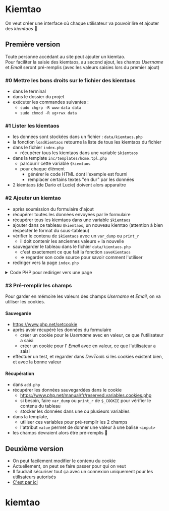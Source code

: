 # Kiemtao

On veut créer une interface où chaque utilisateur va pouvoir lire et ajouter des _kiemtaos_ :pray:

## Première version

Toute personne accédant au site peut ajouter un kiemtao.  
Pour faciliter la saisie des kiemtaos, au second ajout, les champs _Username_ et _Email_ seront pré-remplis (avec les valeurs saisies lors du premier ajout)

### #0 Mettre les bons droits sur le fichier des kiemtaos

- dans le terminal
- dans le dossier du projet
- exécuter les commandes suivantes :
  - `sudo chgrp -R www-data data`
  - `sudo chmod -R ug+rwx data`

### #1 Lister les kiemtaos

- les données sont stockées dans un fichier : `data/kiemtaos.php`
- la fonction `loadKiemtaos` retourne la liste de tous les kiemtaos du fichier
- dans le fichier `index.php`
  - récupérer tous les kiemtaos dans une variable `$kiemtaos`
- dans la template `inc/templates/home.tpl.php`
  - parcourir cette variable `$kiemtaos`
  - pour chaque élément
    - générer le code HTML dont l'exemple est fourni
    - remplacer certains textes "en dur" par les données
- 2 kiemtaos (de Dario et Lucie) doivent alors apparaitre

### #2 Ajouter un kiemtao

- après soumission du formulaire d'ajout
- récupérer toutes les données envoyées par le formulaire
- récupérer tous les kiemtaos dans une variable `$kiemtaos`
- ajouter dans ce tableau `$kiemtaos`, un nouveau kiemtao (attention à bien respecter le format du sous-tableau)
- vérifier le contenu de `$kiemtaos` avec un `var_dump` ou `print_r`
  - il doit contenir les anciennes valeurs + la nouvelle
- sauvegarder le tableau dans le fichier `data/kiemtaos.php`
  - c'est exactement ce que fait la fonction `saveKiemtaos`
  - => regarder son code source pour savoir comment l'utiliser
- rediriger vers la page `index.php`

<details><summary>Code PHP pour rediriger vers une page</summary>

```php
// Code pour rediriger vers une page toto.php
header('Location: toto.php');
exit;
```

</details>

### #3 Pré-remplir les champs

Pour garder en mémoire les valeurs des champs _Username_ et _Email_, on va utiliser les cookies.

#### Sauvegarde

- https://www.php.net/setcookie
- après avoir récupéré les données du formulaire
  - créer un cookie pour le _Username_ avec en valeur, ce que l'utilisateur a saisi
  - créer un cookie pour l' _Email_ avec en valeur, ce que l'utilisateur a saisi
- effectuer un test, et regarder dans _DevTools_ si les cookies existent bien, et avec la bonne valeur

#### Récupération

- dans `add.php`
- récupérer les données sauvegardées dans le cookie
  - https://www.php.net/manual/fr/reserved.variables.cookies.php
  - si besoin, faire `var_dump` ou `print_r` de `$_COOKIE` pour vérifier le contenu du tableau
  - stocker les données dans une ou plusieurs variables
- dans la template,
  - utiliser ces variables pour pré-remplir les 2 champs
  - l'attribut `value` permet de donner une valeur à une balise `<input>`
- les champs devraient alors être pré-remplis :tada:

## Deuxième version

- On peut facilement modifier le contenu du cookie
- Actuellement, on peut se faire passer pour qui on veut
- Il faudrait sécuriser tout ça avec un connexion uniquement pour les utilisateurs autorisés
- [C'est par ici](v2.md)
# kiemtao
